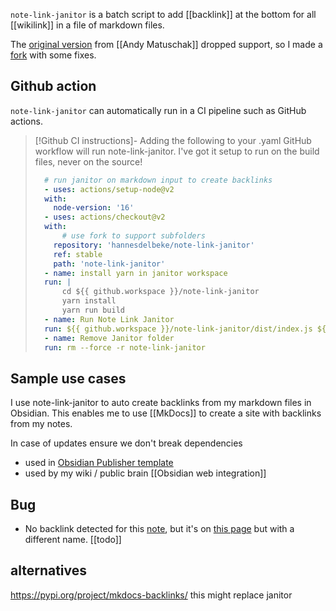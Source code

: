 `note-link-janitor` is a batch script to add [[backlink]] at the bottom for all [[wikilink]] in a file of markdown files. 

The [original version](https://github.com/andymatuschak/note-link-janitor) from [[Andy Matuschak]] dropped support, so I made a [fork](https://github.com/hannesdelbeke/note-link-janitor) with some fixes.

## Github action
`note-link-janitor` can automatically run in a CI pipeline such as GitHub actions.
> [!Github CI instructions]-
> Adding the following to your .yaml GitHub workflow will run note-link-janitor.
> I've got it setup to run on the build files, never on the source! 
> ```yaml
>   # run janitor on markdown input to create backlinks
>   - uses: actions/setup-node@v2
> 	with:
> 	  node-version: '16'
>   - uses: actions/checkout@v2
> 	with:
>       # use fork to support subfolders
> 	  repository: 'hannesdelbeke/note-link-janitor'  
> 	  ref: stable
> 	  path: 'note-link-janitor'
>   - name: install yarn in janitor workspace
> 	run: |
> 		cd ${{ github.workspace }}/note-link-janitor
> 		yarn install
> 		yarn run build
>   - name: Run Note Link Janitor
> 	run: ${{ github.workspace }}/note-link-janitor/dist/index.js ${{ github.workspace }}/docs
>   - name: Remove Janitor folder
> 	run: rm --force -r note-link-janitor
> ```

## Sample use cases
I use note-link-janitor to auto create backlinks from my markdown files in Obsidian.
This enables me to use [[MkDocs]] to create a site with backlinks from my notes.

In case of updates ensure we don't break dependencies
- used in [Obsidian Publisher template](https://github.com/ObsidianPublisher/obsidian-mkdocs-publisher-template/pull/12#event-8149371371)
- used by my wiki / public brain [[Obsidian web integration]]

## Bug
- No backlink detected for this [note](https://hannesdelbeke.github.io/wiki/fast%20charge/), but it's on [this page](https://hannesdelbeke.github.io/wiki/Dell%20U2419H/) but with a different name. [[todo]]

## alternatives
https://pypi.org/project/mkdocs-backlinks/ this might replace janitor